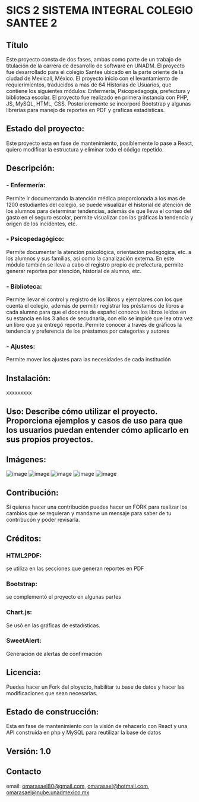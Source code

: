 # SICS 2 SISTEMA INTEGRAL COLEGIO SANTEE 2

## Título 
Este proyecto consta de dos fases, ambas como parte de un trabajo de titulación de la carrera de desarrollo de software en UNADM. El proyecto fue desarrollado para  el colegio Santee ubicado en la  parte oriente de la ciudad de Mexicali, México. El proyecto inicio con el levantamiento de requierimientos, traducidos a mas de 64 Historias de Usuarios, que contiene los siguientes módulos: Enfermería, Psicopedagogía, prefectura y biblioteca escolar. El proyecto fue realizado en primera instancia con PHP, JS, MySQL, HTML, CSS. Posterioremente se incorporó Bootstrap y algunas librerias para manejo de reportes en PDF y graficas estadisticas.

## Estado del proyecto:
Este proyecto esta en fase de mantenimiento, posiblemente lo pase a React, quiero modificar la estructura y eliminar todo el código repetido.

##  Descripción:
### - Enfermería: 
Permite ir documentando la atención médica proporcionada a los mas de 1200 estudiantes del colegio, se puede visualizar el historial de atención de los alumnos para determinar tendencias, además de que lleva el conteo del gasto en el seguro escolar, permite visualizar con las gráficas la tendencia y origen de los incidentes, etc.
### - Psicopedagógico:
Permite documentar la atención psicológica, orientación pedagógica, etc. a los alumnos y sus familias, así como la canalización externa. En este módulo también se lleva a cabo el registro propio de prefectura, permite generar reportes por atención, historial de alumno, etc.
### - Biblioteca: 
Permite llevar el control y registro de los libros y ejemplares con los que cuenta el colegio, además de permitir registrar los préstamos de libros a cada alumno para que el docente de español conozca los libros leídos en su estancia en los 3 años de secudnaria, con ello se impide que lea otra vez un libro que ya entregó reporte. Permite conocer a través de gráficos la tendencia y preferencia de los préstamos por categorias y autores
### - Ajustes:
Permite mover los ajustes para las necesidades de cada institución

## Instalación: 
xxxxxxxxx


## Uso: Describe cómo utilizar el proyecto. Proporciona ejemplos y casos de uso para que los usuarios puedan entender cómo aplicarlo en sus propios proyectos.

## Imágenes: 
![image](https://github.com/omarasael1980/sic2/assets/51717542/207f8761-608e-416c-b34c-3dcc33b9d30f)
![image](https://github.com/omarasael1980/sic2/assets/51717542/78a63e24-5b25-457f-9412-3685f1517b80)
![image](https://github.com/omarasael1980/sic2/assets/51717542/d3d2ef68-84bd-4484-bbfe-6f6e16410085)
![image](https://github.com/omarasael1980/sic2/assets/51717542/6ba95f3e-4a6a-4451-be0d-66a3bec3ad6a)
![image](https://github.com/omarasael1980/sic2/assets/51717542/2a33e128-3eed-4aaf-a62f-2d16e037bc53)





## Contribución:
Si quieres hacer una contribución puedes hacer un FORK para realizar los cambios que se requieran y mandame un mensaje para saber de tu contribucón y poder revisarla.
## Créditos:
### HTML2PDF: 
se utiliza en las secciones que generan reportes en PDF
### Bootstrap:
se complementó el proyecto en algunas partes
### Chart.js: 
Se usó en las gráficas de estadísticas.
### SweetAlert:
Generación de alertas de confirmación
## Licencia:
Puedes hacer un Fork del ployecto, habilitar tu base de datos y hacer las modificaciones que sean necesarias.

## Estado de construcción:
Esta en fase de mantenimiento con la visión de rehacerlo con React y una API construida en php y MySQL para reutilizar la base de datos

## Versión: 1.0 


## Contacto
email: omarasael80@gmail.com, omarasael@hotmail.com, omarasael@nube.unadmexico.mx
